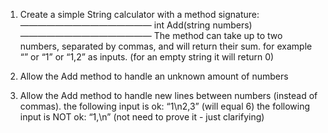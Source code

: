 1.  Create a simple String calculator with a method signature:
    ———————————————
    int Add(string numbers)
    ———————————————
    The method can take up to two numbers, separated by commas, and will return their sum.
    for example “” or “1” or “1,2” as inputs.
    (for an empty string it will return 0)

2.  Allow the Add method to handle an unknown amount of numbers

3.  Allow the Add method to handle new lines between numbers (instead of commas).
    the following input is ok: “1\n2,3” (will equal 6)
    the following input is NOT ok: “1,\n” (not need to prove it - just clarifying)
